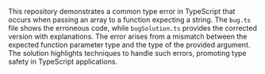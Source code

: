This repository demonstrates a common type error in TypeScript that occurs when passing an array to a function expecting a string. The `bug.ts` file shows the erroneous code, while `bugSolution.ts` provides the corrected version with explanations.  The error arises from a mismatch between the expected function parameter type and the type of the provided argument. The solution highlights techniques to handle such errors, promoting type safety in TypeScript applications.